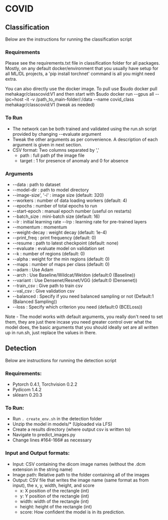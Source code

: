 # COVID

## Classification
Below are the instructions for running the classification script
### Requirements
Please see the requirements.txt file in classification folder for all packages. Mostly, on any default docker/environment that you usually have setup for all ML/DL projects, a 'pip install torchnet' command is all you might need extra.

You can also directly use the docker image. To pull use $sudo docker pull mehakagr/classcovid:V1 and then start with $sudo docker run --gpus all --ipc=host -it -v /path_to_main-folder/:/data --name covid_class mehakagr/classcovid:V1 (tweak as needed)

### To Run
- The network can be both trained and validated using the run.sh script provided by changing --evaluate argument
- Tweak the other arguments as per convenience. A description of each argument is given in next section. 
- CSV format: Two columns separated by ','
  - path : full path pf the image file
  - target : 1 for presence of anomaly and 0 for absence 
  
### Arguments
- --data : path to dataset
- --model-dir : path to model directory
- --image-size', '-i' : image size (default: 320)
- --workers : number of data loading workers (default: 4)
- --epochs : number of total epochs to run
- --start-epoch : manual epoch number (useful on restarts)
- --batch_size : mini-batch size (default: 16)
- --lr : initial learning rate
--lrp : learning rate for pre-trained layers
- --momentum : momentum
- --weight-decay : weight decay (default: 1e-4)
- --print_freq : print frequency (default: 0)
- --resume : path to latest checkpoint (default: none)
- --evaluate : evaluate model on validation set
- --k : number of regions (default: 0)
- --alpha : weight for the min regions (default: 0)
- --maps : number of maps per class (default: 0)
- --adam : Use Adam
- --arch : Use Baseline/Wildcat/Weldon (default:0 (Baseline))
- --variant : Use Densenet/Resnet/VGG (default:0 (Densenet))
- --train_csv : Give path to train csv
- --val_csv : Give validation csv
- --balanced : Specify if you need balanced sampling or not (Default:1 (Balanced Sampling))
- --loss : Specify which criterion you need (default:0 (BCELoss))

Note - The model works with default arguments, you really don't need to set them, they are just there incase you need greater control over what the model does, the basic arguments that you should ideally set are all written up in run.sh, just replace the values in there.

## Detection
Below are instructions for running the detection script
### Requirements:
- Pytorch 0.4.1, Torchvision 0.2.2
- Pydicom 1.4.2
- sklearn 0.20.3

### To Run:
- Run `. create_env.sh` in the detection folder
- Unzip the model in models/* (Uploaded via LFS)
- Create a results directory (where output csv is written to)
- Navigate to predict_images.py
- Change lines #164-166# as necessary

### Input and Output formats:
- Input: CSV containing the dicom image names (without the .dcm extension in the string name)
- Image path: Relative path to the folder containing all of the images 
- Output: CSV file that writes the image name (same format as from input), the x, y, width, height, and score
  - x: X position of the rectangle (int)
  - y: Y position of the rectangle (int)
  - width: width of the rectangle (int)
  - height: height of the rectangle (int)
  - score: How confident the model is in its prediction. 
